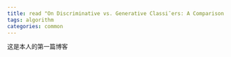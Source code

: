 ```yaml
---
title: read "On Discriminative vs. Generative Classi¯ers: A Comparison of Logistic Regression and Naive Bayes"
tags: algorithm
categories: common
---
```


这是本人的第一篇博客
